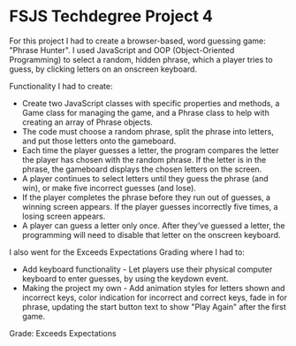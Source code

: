 # FSJS Techdegree Project 4

For this project I had to create a browser-based, word guessing game: "Phrase Hunter". I used JavaScript and OOP (Object-Oriented Programming) to select a random, hidden phrase, which a player tries to guess, by clicking letters on an onscreen keyboard.

Functionality I had to create:

- Create two JavaScript classes with specific properties and methods, a Game class for managing the game, and a Phrase class to help with creating an array of Phrase objects.
- The code must choose a random phrase, split the phrase into letters, and put those letters onto the gameboard.
- Each time the player guesses a letter, the program compares the letter the player has chosen with the random phrase. If the letter is in the phrase, the gameboard displays the chosen letters on the screen.
- A player continues to select letters until they guess the phrase (and win), or make five incorrect guesses (and lose).
- If the player completes the phrase before they run out of guesses, a winning screen appears. If the player guesses incorrectly five times, a losing screen appears.
- A player can guess a letter only once. After they’ve guessed a letter, the programming will need to disable that letter on the onscreen keyboard.

I also went for the Exceeds Expectations Grading where I had to:

- Add keyboard functionality - Let players use their physical computer keyboard to enter guesses, by using the keydown event.
- Making the project my own - Add animation styles for letters shown and incorrect keys, color indication for incorrect and correct keys, fade in for phrase, updating the start button text to show "Play Again" after the first game.

Grade: Exceeds Expectations
